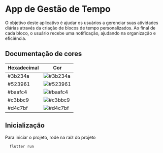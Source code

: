 
# App de Gestão de Tempo

O objetivo deste aplicativo é ajudar os usuários a gerenciar suas atividades diárias através da criação de blocos de tempo personalizados. Ao final de cada bloco, o usuário recebe uma notificação, ajudando na organização e eficiência.

## Documentação de cores

| Hexadecimal               | Cor                                                |
| ----------------- | ---------------------------------------------------------------- |
| #3b234a       | ![#3b234a](https://via.placeholder.com/10/3b234a?text=+) |
| #523961       | ![#523961](https://via.placeholder.com/10/523961?text=+) |
| #baafc4       | ![#baafc4](https://via.placeholder.com/10/baafc4?text=+) |
| #c3bbc9       | ![#c3bbc9](https://via.placeholder.com/10/c3bbc9?text=+) |
| #d4c7bf       | ![#d4c7bf](https://via.placeholder.com/10/d4c7bf?text=+) |

## Inicialização

Para iniciar o projeto, rode na raíz do projeto

```bash
  flutter run
```
